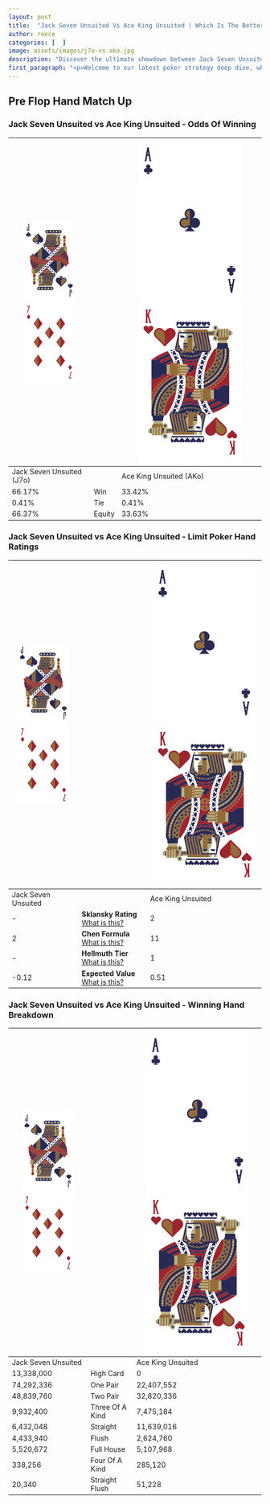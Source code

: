 ```yaml
---
layout: post
title:  "Jack Seven Unsuited Vs Ace King Unsuited | Which Is The Better Hand In Poker? A Complete Guide"
author: reece
categories: [  ]
image: assets/images/j7o-vs-ako.jpg
description: "Discover the ultimate showdown between Jack Seven Unsuited and Ace King Unsuited in poker! Uncover the odds, strategies, and scenarios where one hand triumphs over the other. Get ready to up your poker game with this thrilling analysis."
first_paragraph: "<p>Welcome to our latest poker strategy deep dive, where we're pitting two distinct hands against each other in a high-stakes showdown: Jack Seven Unsuited vs Ace King Unsuited.</p><p>In the dynamic world of poker, every decision counts, and knowing which hand holds the upper hand is key to your success at the table.</p><p>In this article, we'll dissect these two hands, explore the scenarios where one dominates the other, and equip you with the knowledge to make strategic choices that can tip the odds in your favor.</p><p>Get ready to unravel the intriguing dynamics of these poker hands and elevate your game to new heights.</p>"
---
```




[comment]: # (sp0)

## Pre Flop Hand Match Up

<div class="table hand-ratings" markdown="1"> 



### Jack Seven Unsuited vs Ace King Unsuited - Odds Of Winning


    
| ![image info](assets/images/hand1/J.png) ![image info](assets/images/hand1/7o.png) |  | ![image info](assets/images/hand2/A.png) ![image info](assets/images/hand2/Ko.png) |
| -------- | -------- | -------- |
| Jack Seven Unsuited (J7o) |  | Ace King Unsuited (AKo) |
| 66.17% | Win | 33.42% |
| 0.41% | Tie | 0.41% |
| 66.37% | Equity | 33.63% |




[comment]: # (sp1)



### Jack Seven Unsuited vs Ace King Unsuited - Limit Poker Hand Ratings


    
| ![image info](assets/images/hand1/J.png) ![image info](assets/images/hand1/7o.png) |  | ![image info](assets/images/hand2/A.png) ![image info](assets/images/hand2/Ko.png) |
| -------- | -------- | -------- |
| Jack Seven Unsuited |  | Ace King Unsuited |
| - | **Sklansky Rating** [What is this?](/sklansky-rating-explained) | 2 |
| 2 | **Chen Formula** [What is this?](/chen-formula-explained) | 11 |
| - | **Hellmuth Tier** [What is this?](/Hellmuth-tier-explained) | 1 |
| -0.12 | **Expected Value** [What is this?](/expected-value-explained) | 0.51 |




[comment]: # (sp2)



### Jack Seven Unsuited vs Ace King Unsuited - Winning Hand Breakdown


    
| ![image info](assets/images/hand1/J.png) ![image info](assets/images/hand1/7o.png) |  | ![image info](assets/images/hand2/A.png) ![image info](assets/images/hand2/Ko.png) |
| -------- | -------- | -------- |
| Jack Seven Unsuited |  | Ace King Unsuited |
| 13,338,000 | High Card | 0 |
| 74,292,336 | One Pair | 22,407,552 |
| 48,839,760 | Two Pair | 32,820,336 |
| 9,932,400 | Three Of A Kind | 7,475,184 |
| 6,432,048 | Straight | 11,639,016 |
| 4,433,940 | Flush | 2,624,760 |
| 5,520,672 | Full House | 5,107,968 |
| 338,256 | Four Of A Kind | 285,120 |
| 20,340 | Straight Flush | 51,228 |




[comment]: # (sp3)



</div>

[comment]: # (sp4)



[comment]: # (sp5)

